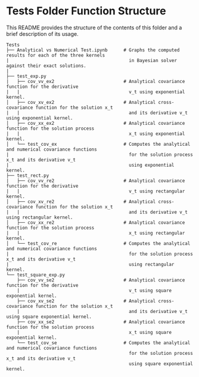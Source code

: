 # Tests Folder Function Structure
This README provides the structure of the contents of this folder and a brief description of its usage.

    Tests
    ├── Analytical vs Numerical Test.ipynb      # Graphs the computed results for each of the three kernels
    |                                             in Bayesian solver against their exact solutions. 
    |
    ├── test_exp.py
    |   ├── cov_vv_ex2                          # Analytical covariance function for the derivative
    |   |                                         v_t using exponential kernel. 
    │   ├── cov_xv_ex2                          # Analytical cross-covariance function for the solution x_t
    |   |                                         and its derivative v_t using exponential kernel. 
    │   ├── cov_xx_ex2                          # Analytical covariance function for the solution process
    |   |                                         x_t using exponential kernel.
    │   └── test_cov_ex                         # Computes the analytical and numerical covariance functions 
    |                                             for the solution process x_t and its derivative v_t 
    |                                             using exponential kernel. 
    ├── test_rect.py
    |   ├── cov_vv_re2                          # Analytical covariance function for the derivative
    |   |                                         v_t using rectangular kernel. 
    │   ├── cov_xv_re2                          # Analytical cross-covariance function for the solution x_t
    |   |                                         and its derivative v_t using rectangular kernel. 
    │   ├── cov_xx_re2                          # Analytical covariance function for the solution process
    |   |                                         x_t using rectangular kernel.
    │   └── test_cov_re                         # Computes the analytical and numerical covariance functions 
    |                                             for the solution process x_t and its derivative v_t 
    |                                             using rectangular kernel. 
    └── test_square_exp.py
        ├── cov_vv_se2                          # Analytical covariance function for the derivative
        |                                         v_t using square exponential kernel. 
        ├── cov_xv_se2                          # Analytical cross-covariance function for the solution x_t
        |                                         and its derivative v_t using square exponential kernel. 
        ├── cov_xx_se2                          # Analytical covariance function for the solution process
        |                                         x_t using square exponential kernel.
        └── test_cov_se                         # Computes the analytical and numerical covariance functions 
                                                  for the solution process x_t and its derivative v_t 
                                                  using square exponential kernel. 

